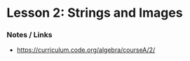 # Lesson 2: Strings and Images



### Notes / Links
- https://curriculum.code.org/algebra/courseA/2/
